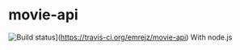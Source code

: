 # movie-api
![Build status](https://travis-ci.org/emrejz/movie-api.svg?branch=master)](https://travis-ci.org/emrejz/movie-api)
With node.js
